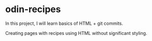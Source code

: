 # odin-recipes
In this project, I will learn basics of HTML + git commits.

Creating pages with recipes using HTML without significant styling.